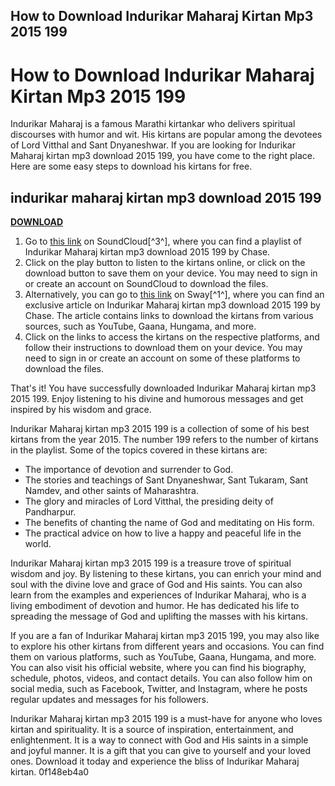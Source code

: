 ## How to Download Indurikar Maharaj Kirtan Mp3 2015 199

  
# How to Download Indurikar Maharaj Kirtan Mp3 2015 199
 
Indurikar Maharaj is a famous Marathi kirtankar who delivers spiritual discourses with humor and wit. His kirtans are popular among the devotees of Lord Vitthal and Sant Dnyaneshwar. If you are looking for Indurikar Maharaj kirtan mp3 download 2015 199, you have come to the right place. Here are some easy steps to download his kirtans for free.
 
## indurikar maharaj kirtan mp3 download 2015 199


[**DOWNLOAD**](https://distlittblacem.blogspot.com/?l=2tLnXy)

 
1. Go to [this link](https://soundcloud.com/denaldeipep1972/indurikar-maharaj-kirtan-mp3-download-2015-199) on SoundCloud[^3^], where you can find a playlist of Indurikar Maharaj kirtan mp3 download 2015 199 by Chase.
2. Click on the play button to listen to the kirtans online, or click on the download button to save them on your device. You may need to sign in or create an account on SoundCloud to download the files.
3. Alternatively, you can go to [this link](https://sway.office.com/lRK8Xoy2EZ7Zpt5B) on Sway[^1^], where you can find an exclusive article on Indurikar Maharaj kirtan mp3 download 2015 199 by Chase. The article contains links to download the kirtans from various sources, such as YouTube, Gaana, Hungama, and more.
4. Click on the links to access the kirtans on the respective platforms, and follow their instructions to download them on your device. You may need to sign in or create an account on some of these platforms to download the files.

That's it! You have successfully downloaded Indurikar Maharaj kirtan mp3 2015 199. Enjoy listening to his divine and humorous messages and get inspired by his wisdom and grace.

Indurikar Maharaj kirtan mp3 2015 199 is a collection of some of his best kirtans from the year 2015. The number 199 refers to the number of kirtans in the playlist. Some of the topics covered in these kirtans are:

- The importance of devotion and surrender to God.
- The stories and teachings of Sant Dnyaneshwar, Sant Tukaram, Sant Namdev, and other saints of Maharashtra.
- The glory and miracles of Lord Vitthal, the presiding deity of Pandharpur.
- The benefits of chanting the name of God and meditating on His form.
- The practical advice on how to live a happy and peaceful life in the world.

Indurikar Maharaj kirtan mp3 2015 199 is a treasure trove of spiritual wisdom and joy. By listening to these kirtans, you can enrich your mind and soul with the divine love and grace of God and His saints. You can also learn from the examples and experiences of Indurikar Maharaj, who is a living embodiment of devotion and humor. He has dedicated his life to spreading the message of God and uplifting the masses with his kirtans.

If you are a fan of Indurikar Maharaj kirtan mp3 2015 199, you may also like to explore his other kirtans from different years and occasions. You can find them on various platforms, such as YouTube, Gaana, Hungama, and more. You can also visit his official website, where you can find his biography, schedule, photos, videos, and contact details. You can also follow him on social media, such as Facebook, Twitter, and Instagram, where he posts regular updates and messages for his followers.
 
Indurikar Maharaj kirtan mp3 2015 199 is a must-have for anyone who loves kirtan and spirituality. It is a source of inspiration, entertainment, and enlightenment. It is a way to connect with God and His saints in a simple and joyful manner. It is a gift that you can give to yourself and your loved ones. Download it today and experience the bliss of Indurikar Maharaj kirtan.
 0f148eb4a0
